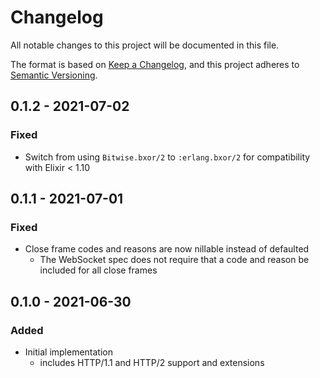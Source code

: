 # Changelog

All notable changes to this project will be documented in this file.

The format is based on [Keep a
Changelog](https://keepachangelog.com/en/1.0.0/), and this project adheres to
[Semantic Versioning](https://semver.org/spec/v2.0.0.html).

## 0.1.2 - 2021-07-02

### Fixed

- Switch from using `Bitwise.bxor/2` to `:erlang.bxor/2` for compatibility
  with Elixir < 1.10

## 0.1.1 - 2021-07-01

### Fixed

- Close frame codes and reasons are now nillable instead of defaulted
  - The WebSocket spec does not require that a code and reason be included
    for all close frames

## 0.1.0 - 2021-06-30

### Added

- Initial implementation
    - includes HTTP/1.1 and HTTP/2 support and extensions
